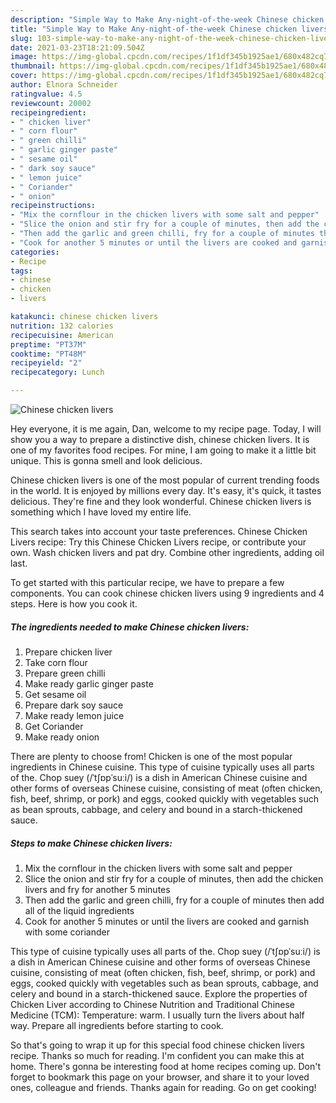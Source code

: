 ```yaml
---
description: "Simple Way to Make Any-night-of-the-week Chinese chicken livers"
title: "Simple Way to Make Any-night-of-the-week Chinese chicken livers"
slug: 103-simple-way-to-make-any-night-of-the-week-chinese-chicken-livers
date: 2021-03-23T18:21:09.504Z
image: https://img-global.cpcdn.com/recipes/1f1df345b1925ae1/680x482cq70/chinese-chicken-livers-recipe-main-photo.jpg
thumbnail: https://img-global.cpcdn.com/recipes/1f1df345b1925ae1/680x482cq70/chinese-chicken-livers-recipe-main-photo.jpg
cover: https://img-global.cpcdn.com/recipes/1f1df345b1925ae1/680x482cq70/chinese-chicken-livers-recipe-main-photo.jpg
author: Elnora Schneider
ratingvalue: 4.5
reviewcount: 20002
recipeingredient:
- " chicken liver"
- " corn flour"
- " green chilli"
- " garlic ginger paste"
- " sesame oil"
- " dark soy sauce"
- " lemon juice"
- " Coriander"
- " onion"
recipeinstructions:
- "Mix the cornflour in the chicken livers with some salt and pepper"
- "Slice the onion and stir fry for a couple of minutes, then add the chicken livers and fry for another 5 minutes"
- "Then add the garlic and green chilli, fry for a couple of minutes then add all of the liquid ingredients"
- "Cook for another 5 minutes or until the livers are cooked and garnish with some coriander"
categories:
- Recipe
tags:
- chinese
- chicken
- livers

katakunci: chinese chicken livers 
nutrition: 132 calories
recipecuisine: American
preptime: "PT37M"
cooktime: "PT48M"
recipeyield: "2"
recipecategory: Lunch

---
```



![Chinese chicken livers](https://img-global.cpcdn.com/recipes/1f1df345b1925ae1/680x482cq70/chinese-chicken-livers-recipe-main-photo.jpg)

Hey everyone, it is me again, Dan, welcome to my recipe page. Today, I will show you a way to prepare a distinctive dish, chinese chicken livers. It is one of my favorites food recipes. For mine, I am going to make it a little bit unique. This is gonna smell and look delicious.

Chinese chicken livers is one of the most popular of current trending foods in the world. It is enjoyed by millions every day. It's easy, it's quick, it tastes delicious. They're fine and they look wonderful. Chinese chicken livers is something which I have loved my entire life.

This search takes into account your taste preferences. Chinese Chicken Livers recipe: Try this Chinese Chicken Livers recipe, or contribute your own. Wash chicken livers and pat dry. Combine other ingredients, adding oil last.


To get started with this particular recipe, we have to prepare a few components. You can cook chinese chicken livers using 9 ingredients and 4 steps. Here is how you cook it.

<!--inarticleads1-->

##### The ingredients needed to make Chinese chicken livers:

1. Prepare  chicken liver
1. Take  corn flour
1. Prepare  green chilli
1. Make ready  garlic ginger paste
1. Get  sesame oil
1. Prepare  dark soy sauce
1. Make ready  lemon juice
1. Get  Coriander
1. Make ready  onion


There are plenty to choose from! Chicken is one of the most popular ingredients in Chinese cuisine. This type of cuisine typically uses all parts of the. Chop suey (/ˈtʃɒpˈsuːi/) is a dish in American Chinese cuisine and other forms of overseas Chinese cuisine, consisting of meat (often chicken, fish, beef, shrimp, or pork) and eggs, cooked quickly with vegetables such as bean sprouts, cabbage, and celery and bound in a starch-thickened sauce. 

<!--inarticleads2-->

##### Steps to make Chinese chicken livers:

1. Mix the cornflour in the chicken livers with some salt and pepper
1. Slice the onion and stir fry for a couple of minutes, then add the chicken livers and fry for another 5 minutes
1. Then add the garlic and green chilli, fry for a couple of minutes then add all of the liquid ingredients
1. Cook for another 5 minutes or until the livers are cooked and garnish with some coriander


This type of cuisine typically uses all parts of the. Chop suey (/ˈtʃɒpˈsuːi/) is a dish in American Chinese cuisine and other forms of overseas Chinese cuisine, consisting of meat (often chicken, fish, beef, shrimp, or pork) and eggs, cooked quickly with vegetables such as bean sprouts, cabbage, and celery and bound in a starch-thickened sauce. Explore the properties of Chicken Liver according to Chinese Nutrition and Traditional Chinese Medicine (TCM): Temperature: warm. I usually turn the livers about half way. Prepare all ingredients before starting to cook. 

So that's going to wrap it up for this special food chinese chicken livers recipe. Thanks so much for reading. I'm confident you can make this at home. There's gonna be interesting food at home recipes coming up. Don't forget to bookmark this page on your browser, and share it to your loved ones, colleague and friends. Thanks again for reading. Go on get cooking!
